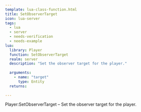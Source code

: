 ```yaml
---
template: lua-class-function.html
title: SetObserverTarget
icon: lua-server
tags:
  - lua
  - server
  - needs-verification
  - needs-example
lua:
  library: Player
  function: SetObserverTarget
  realm: server
  description: "Set the observer target for the player."
  
  arguments:
    - name: "target"
      type: Entity
  returns:
    
---
```


<div class="lua__search__keywords">
Player:SetObserverTarget &#x2013; Set the observer target for the player.
</div>
